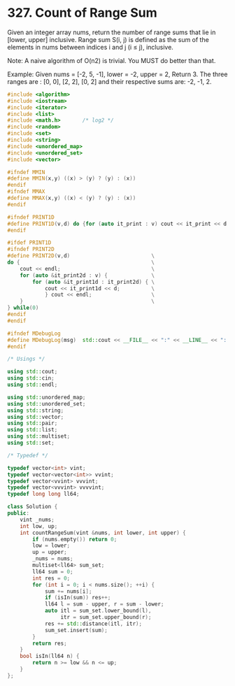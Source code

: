 # 327. Count of Range Sum
Given an integer array nums, return the number of range sums that lie in [lower, upper] inclusive.
Range sum S(i, j) is defined as the sum of the elements in nums between indices i and j (i ≤ j), inclusive.

Note:
A naive algorithm of O(n2) is trivial. You MUST do better than that.

Example:
Given nums = [-2, 5, -1], lower = -2, upper = 2,
Return 3.
The three ranges are : [0, 0], [2, 2], [0, 2] and their respective sums are: -2, -1, 2.

```cpp
#include <algorithm>
#include <iostream>
#include <iterator>
#include <list>
#include <math.h>       /* log2 */
#include <random>
#include <set>
#include <string>
#include <unordered_map>
#include <unordered_set>
#include <vector>

#ifndef MMIN
#define MMIN(x,y) ((x) > (y) ? (y) : (x))
#endif
#ifndef MMAX
#define MMAX(x,y) ((x) < (y) ? (y) : (x))
#endif

#ifndef PRINT1D
#define PRINT1D(v,d) do {for (auto it_print : v) cout << it_print << d; cout << endl;}while(0)
#endif

#ifdef PRINT1D
#ifndef PRINT2D
#define PRINT2D(v,d)                          \
do {                                          \
    cout << endl;                             \
    for (auto &it_print2d : v) {              \
        for (auto &it_print1d : it_print2d) { \
            cout << it_print1d << d;          \
            } cout << endl;                   \
    }                                         \
} while(0)
#endif
#endif

#ifndef MDebugLog
#define MDebugLog(msg)  std::cout << __FILE__ << ":" << __LINE__ << ": " << msg
#endif

/* Usings */

using std::cout;
using std::cin;
using std::endl;

using std::unordered_map;
using std::unordered_set;
using std::string;
using std::vector;
using std::pair;
using std::list;
using std::multiset;
using std::set;

/* Typedef */

typedef vector<int> vint;
typedef vector<vector<int>> vvint;
typedef vector<vvint> vvvint;
typedef vector<vvvint> vvvvint;
typedef long long ll64;

class Solution {
public:
    vint _nums;
    int low, up;
    int countRangeSum(vint &nums, int lower, int upper) {
        if (nums.empty()) return 0;
        low = lower;
        up = upper; 
        _nums = nums;
        multiset<ll64> sum_set;
        ll64 sum = 0;
        int res = 0;
        for (int i = 0; i < nums.size(); ++i) {
            sum += nums[i];
            if (isIn(sum)) res++;
            ll64 l = sum - upper, r = sum - lower;
            auto itl = sum_set.lower_bound(l),
                 itr = sum_set.upper_bound(r);
            res += std::distance(itl, itr);
            sum_set.insert(sum);
        }
        return res;
    }
    bool isIn(ll64 n) {
        return n >= low && n <= up; 
    }
};
```
